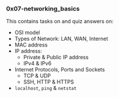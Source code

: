 ### 0x07-networking_basics
This contains tasks on and quiz answers on:
- OSI model
- Types of Network: LAN, WAN, Internet
- MAC address
- IP address:
	- Private & Public IP address
	- IPv4 & IPv6
- Internet Protocols, Ports and Sockets
	- TCP & UDP
	- SSH, HTTP & HTTPS
- `localhost`, `ping` & `netstat`
